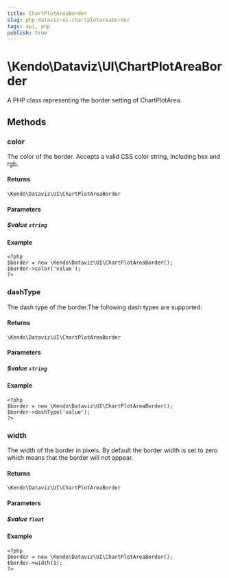 ```yaml
---
title: ChartPlotAreaBorder
slug: php-dataviz-ui-chartplotareaborder
tags: api, php
publish: true
---
```


# \Kendo\Dataviz\UI\ChartPlotAreaBorder

A PHP class representing the border setting of ChartPlotArea.


## Methods

### color
The color of the border. Accepts a valid CSS color string, including hex and rgb.

#### Returns
`\Kendo\Dataviz\UI\ChartPlotAreaBorder`

#### Parameters

##### $value `string`



#### Example 
    <?php
    $border = new \Kendo\Dataviz\UI\ChartPlotAreaBorder();
    $border->color('value');
    ?>

### dashType
The dash type of the border.The following dash types are supported:

#### Returns
`\Kendo\Dataviz\UI\ChartPlotAreaBorder`

#### Parameters

##### $value `string`



#### Example 
    <?php
    $border = new \Kendo\Dataviz\UI\ChartPlotAreaBorder();
    $border->dashType('value');
    ?>

### width
The width of the border in pixels. By default the border width is set to zero which means that the border will not appear.

#### Returns
`\Kendo\Dataviz\UI\ChartPlotAreaBorder`

#### Parameters

##### $value `float`



#### Example 
    <?php
    $border = new \Kendo\Dataviz\UI\ChartPlotAreaBorder();
    $border->width(1);
    ?>

